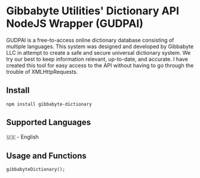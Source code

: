 # Gibbabyte Utilities' Dictionary API NodeJS Wrapper (GUDPAI)
GUDPAI is a free-to-access online dictionary database consisting of multiple languages. This system was designed and developed by Gibbabyte LLC in attempt to create a safe and secure universal dictionary system. We try our best to keep information relevant, up-to-date, and accurate. I have created this tool for easy access to the API without having to go through the trouble of XMLHttpRequests.

## Install
```
npm install gibbabyte-dictionary
```
## Supported Languages
🇺🇸 - English
## Usage and Functions
```
gibbabyteDictionary();
```
